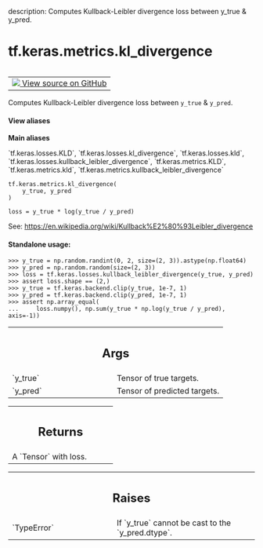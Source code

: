 description: Computes Kullback-Leibler divergence loss between y_true & y_pred.

<div itemscope itemtype="http://developers.google.com/ReferenceObject">
<meta itemprop="name" content="tf.keras.metrics.kl_divergence" />
<meta itemprop="path" content="Stable" />
</div>

# tf.keras.metrics.kl_divergence

<!-- Insert buttons and diff -->

<table class="tfo-notebook-buttons tfo-api nocontent" align="left">
<td>
  <a target="_blank" href="https://github.com/keras-team/keras/tree/v2.15.0/keras/losses.py#L2715-L2758">
    <img src="https://www.tensorflow.org/images/GitHub-Mark-32px.png" />
    View source on GitHub
  </a>
</td>
</table>



Computes Kullback-Leibler divergence loss between `y_true` & `y_pred`.


<section class="expandable">
  <h4 class="showalways">View aliases</h4>
  <p>
<b>Main aliases</b>
<p>`tf.keras.losses.KLD`, `tf.keras.losses.kl_divergence`, `tf.keras.losses.kld`, `tf.keras.losses.kullback_leibler_divergence`, `tf.keras.metrics.KLD`, `tf.keras.metrics.kld`, `tf.keras.metrics.kullback_leibler_divergence`</p>
</p>
</section>

<pre class="devsite-click-to-copy prettyprint lang-py tfo-signature-link">
<code>tf.keras.metrics.kl_divergence(
    y_true, y_pred
)
</code></pre>



<!-- Placeholder for "Used in" -->

`loss = y_true * log(y_true / y_pred)`

See: https://en.wikipedia.org/wiki/Kullback%E2%80%93Leibler_divergence

#### Standalone usage:



```
>>> y_true = np.random.randint(0, 2, size=(2, 3)).astype(np.float64)
>>> y_pred = np.random.random(size=(2, 3))
>>> loss = tf.keras.losses.kullback_leibler_divergence(y_true, y_pred)
>>> assert loss.shape == (2,)
>>> y_true = tf.keras.backend.clip(y_true, 1e-7, 1)
>>> y_pred = tf.keras.backend.clip(y_pred, 1e-7, 1)
>>> assert np.array_equal(
...     loss.numpy(), np.sum(y_true * np.log(y_true / y_pred), axis=-1))
```

<!-- Tabular view -->
 <table class="responsive fixed orange">
<colgroup><col width="214px"><col></colgroup>
<tr><th colspan="2"><h2 class="add-link">Args</h2></th></tr>

<tr>
<td>
`y_true`<a id="y_true"></a>
</td>
<td>
Tensor of true targets.
</td>
</tr><tr>
<td>
`y_pred`<a id="y_pred"></a>
</td>
<td>
Tensor of predicted targets.
</td>
</tr>
</table>



<!-- Tabular view -->
 <table class="responsive fixed orange">
<colgroup><col width="214px"><col></colgroup>
<tr><th colspan="2"><h2 class="add-link">Returns</h2></th></tr>
<tr class="alt">
<td colspan="2">
A `Tensor` with loss.
</td>
</tr>

</table>



<!-- Tabular view -->
 <table class="responsive fixed orange">
<colgroup><col width="214px"><col></colgroup>
<tr><th colspan="2"><h2 class="add-link">Raises</h2></th></tr>

<tr>
<td>
`TypeError`<a id="TypeError"></a>
</td>
<td>
If `y_true` cannot be cast to the `y_pred.dtype`.
</td>
</tr>
</table>

